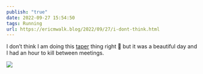 ```yaml
---
publish: "true"
date: 2022-09-27 15:54:50
tags: Running
url: https://ericmwalk.blog/2022/09/27/i-dont-think.html
---
```


I don’t think I am doing this [taper](http://www.strava.com/activities/7876704101) thing right 🫣 but it was a beautiful day and I had an hour to kill between meetings.


![](https://ericmwalk.blog/uploads/2022/57c75044d2.jpg)